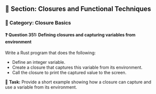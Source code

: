 ## 📘 Section: Closures and Functional Techniques  
### 🔹 Category: Closure Basics  
#### ❓ Question 351: Defining closures and capturing variables from environment

Write a Rust program that does the following:

- Define an integer variable.
- Create a closure that captures this variable from its environment.
- Call the closure to print the captured value to the screen.

🔧 **Task:** Provide a short example showing how a closure can capture and use a variable from its environment.
